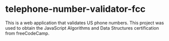 # telephone-number-validator-fcc
This is a web application that validates US phone numbers. This project was used to obtain the JavaScript Algorithms and Data Structures certification from freeCodeCamp.

